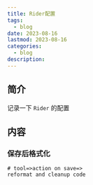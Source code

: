 ```yaml
---
title: Rider配置
tags:
  - blog
date: 2023-08-16
lastmod: 2023-08-16
categories:
  - blog
description: 
---
```


## 简介

记录一下 `Rider` 的配置

## 内容

### 保存后格式化

```shell
# tool=>action on save=>
reformat and cleanup code
```
